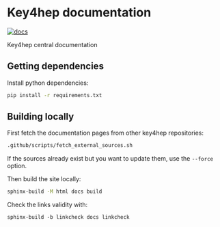 # Key4hep documentation
[![docs](https://img.shields.io/badge/docs-main-blue.svg)](https://key4hep.github.io/key4hep-doc/)

Key4hep central documentation

## Getting dependencies

Install python dependencies:

```sh
pip install -r requirements.txt
```

## Building locally

First fetch the documentation pages from other key4hep repositories:

```sh
.github/scripts/fetch_external_sources.sh 
```

If the sources already exist but you want to update them, use the `--force` option.

Then build the site locally:

```sh
sphinx-build -M html docs build
```

Check the links validity with:

```
sphinx-build -b linkcheck docs linkcheck
```
